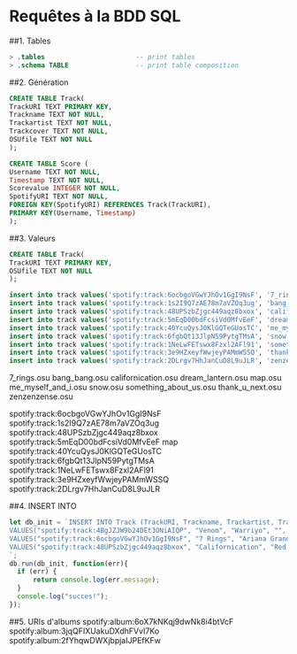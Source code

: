 # Requêtes à la BDD SQL

##1. Tables
```sql
> .tables                       -- print tables
> .schema TABLE                 -- print table composition
```

##2. Génération
```sql
CREATE TABLE Track(
TrackURI TEXT PRIMARY KEY,
Trackname TEXT NOT NULL,
Trackartist TEXT NOT NULL,
Trackcover TEXT NOT NULL,
OSUfile TEXT NOT NULL
);

CREATE TABLE Score (
Username TEXT NOT NULL,
Timestamp TEXT NOT NULL,
Scorevalue INTEGER NOT NULL,
SpotifyURI TEXT NOT NULL,
FOREIGN KEY(SpotifyURI) REFERENCES Track(TrackURI),
PRIMARY KEY(Username, Timestamp)
);
```

##3. Valeurs
```sql
CREATE TABLE Track(
TrackURI TEXT PRIMARY KEY,
OSUfile TEXT NOT NULL
);

insert into track values('spotify:track:6ocbgoVGwYJhOv1GgI9NsF', '7_rings');
insert into track values('spotify:track:1s2I9Q7zAE78m7aVZOq3ug', 'bang_bang');
insert into track values('spotify:track:48UPSzbZjgc449aqz8bxox', 'californication');
insert into track values('spotify:track:5mEqD00bdFcsiVd0MfvEeF', 'dream_lantern');
insert into track values('spotify:track:40YcuQysJ0KlGQTeGUosTC', 'me_myself_and_i');
insert into track values('spotify:track:6fgbQt13JlpN59PytgTMsA', 'snow');
insert into track values('spotify:track:1NeLwFETswx8Fzxl2AFl91', 'something_about_us');
insert into track values('spotify:track:3e9HZxeyfWwjeyPAMmWSSQ', 'thank_u_next');
insert into track values('spotify:track:2DLrgv7HhJanCuD8L9uJLR', 'zenzenzense');
```

7_rings.osu
bang_bang.osu
californication.osu
dream_lantern.osu
map.osu
me_myself_and_i.osu
snow.osu
something_about_us.osu
thank_u_next.osu
zenzenzense.osu

spotify:track:6ocbgoVGwYJhOv1GgI9NsF
spotify:track:1s2I9Q7zAE78m7aVZOq3ug
spotify:track:48UPSzbZjgc449aqz8bxox
spotify:track:5mEqD00bdFcsiVd0MfvEeF
map
spotify:track:40YcuQysJ0KlGQTeGUosTC
spotify:track:6fgbQt13JlpN59PytgTMsA
spotify:track:1NeLwFETswx8Fzxl2AFl91
spotify:track:3e9HZxeyfWwjeyPAMmWSSQ
spotify:track:2DLrgv7HhJanCuD8L9uJLR


##4. INSERT INTO
```javascript
let db_init = `INSERT INTO Track (TrackURI, Trackname, Trackartist, Trackcover, Trackdelay, OSUfile)
VALUES("spotify:track:4BgJZJW9b24DEt3ONiAIQP", "Venom", "Warriyo", "", "-800", "warriyo_venom.osu");
VALUES("spotify:track:6ocbgoVGwYJhOv1GgI9NsF", "7 Rings", "Ariana Grande", "", "0", "7_rings.osu");
VALUES("spotify:track:48UPSzbZjgc449aqz8bxox", "Californication", "Red Hot Chili Peppers", "", "0", "californication.osu");
`;
db.run(db_init, function(err){
  if (err) {
      return console.log(err.message);
  }
  console.log("succes!");
});
```


##5. URIs d'albums
spotify:album:6oX7kNKqj9dwNk8i4btVcF
spotify:album:3jqQFIXUakuDXdhFVvI7Ko
spotify:album:2fYhqwDWXjbpjaIJPEfKFw
